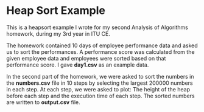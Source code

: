 # Heap Sort Example

This is a heapsort example I wrote for my second Analysis of Algorithms homework, during my 3rd year in ITU CE.

The homework contained 10 days of employee performance data and asked us to sort the performances. A performance score was calculated from the given employee data and employees were sorted based on that performance score. I gave **day1.csv** as an example data.

In the second part of the homework, we were asked to sort the numbers in the **numbers.csv** file in 10 steps by selecting the largest 200000 numbers in each step. At each step, we were asked to plot: The height of the heap before each step and the execution time of each step. The sorted numbers are written to **output.csv** file. 

